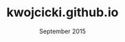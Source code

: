 ---
anchor: kwojcicki.github.io
title: kwojcicki.github.io
image: img/portfolio/github.png
description: As part of a high school project worked on a team to develop a property management website. The functionality of the website was completed to the satisfaction of a client. 
team: Team
date: September 2015
category: kwojcicki.github.io
---